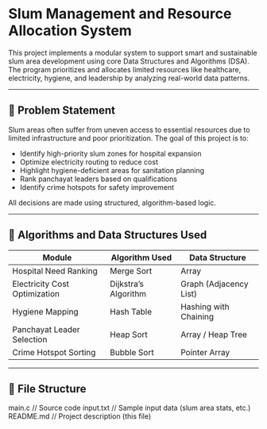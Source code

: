 # Slum Management and Resource Allocation System

This project implements a modular system to support smart and sustainable slum area development using core Data Structures and Algorithms (DSA). The program prioritizes and allocates limited resources like healthcare, electricity, hygiene, and leadership by analyzing real-world data patterns.

---

## 🧩 Problem Statement

Slum areas often suffer from uneven access to essential resources due to limited infrastructure and poor prioritization. The goal of this project is to:

- Identify high-priority slum zones for hospital expansion
- Optimize electricity routing to reduce cost
- Highlight hygiene-deficient areas for sanitation planning
- Rank panchayat leaders based on qualifications
- Identify crime hotspots for safety improvement

All decisions are made using structured, algorithm-based logic.

---

## 🧠 Algorithms and Data Structures Used

| Module                            | Algorithm Used        | Data Structure         |
|----------------------------------|------------------------|------------------------|
| Hospital Need Ranking            | Merge Sort             | Array                  |
| Electricity Cost Optimization    | Dijkstra’s Algorithm   | Graph (Adjacency List) |
| Hygiene Mapping                  | Hash Table             | Hashing with Chaining  |
| Panchayat Leader Selection       | Heap Sort              | Array / Heap Tree      |
| Crime Hotspot Sorting            | Bubble Sort            | Pointer Array          |

---

## 📂 File Structure
main.c // Source code
input.txt // Sample input data (slum area stats, etc.)
README.md // Project description (this file)


